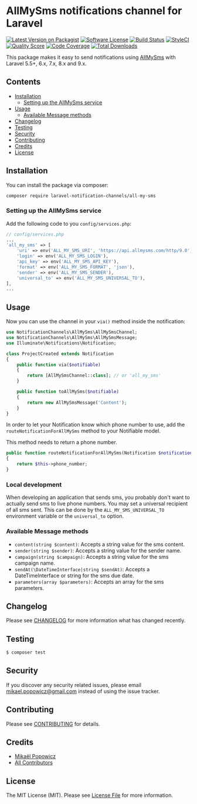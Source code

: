 # AllMySms notifications channel for Laravel

[![Latest Version on Packagist](https://img.shields.io/packagist/v/laravel-notification-channels/all-my-sms.svg?style=flat-square)](https://packagist.org/packages/laravel-notification-channels/all-my-sms)
[![Software License](https://img.shields.io/badge/license-MIT-brightgreen.svg?style=flat-square)](LICENSE.md)
[![Build Status](https://img.shields.io/travis/laravel-notification-channels/all-my-sms/master.svg?style=flat-square)](https://travis-ci.org/laravel-notification-channels/all-my-sms)
[![StyleCI](https://styleci.io/repos/217854455/shield)](https://styleci.io/repos/217854455)
[![Quality Score](https://img.shields.io/scrutinizer/g/laravel-notification-channels/all-my-sms.svg?style=flat-square)](https://scrutinizer-ci.com/g/laravel-notification-channels/all-my-sms)
[![Code Coverage](https://img.shields.io/scrutinizer/coverage/g/laravel-notification-channels/all-my-sms/master.svg?style=flat-square)](https://scrutinizer-ci.com/g/laravel-notification-channels/all-my-sms/?branch=master)
[![Total Downloads](https://img.shields.io/packagist/dt/laravel-notification-channels/all-my-sms.svg?style=flat-square)](https://packagist.org/packages/laravel-notification-channels/all-my-sms)

This package makes it easy to send notifications using [AllMySms](https://www.allmysms.com/) with Laravel 5.5+, 6.x, 7.x, 8.x and 9.x.

## Contents

- [Installation](#installation)
	- [Setting up the AllMySms service](#setting-up-the-AllMySms-service)
- [Usage](#usage)
	- [Available Message methods](#available-message-methods)
- [Changelog](#changelog)
- [Testing](#testing)
- [Security](#security)
- [Contributing](#contributing)
- [Credits](#credits)
- [License](#license)


## Installation

You can install the package via composer:

``` bash
composer require laravel-notification-channels/all-my-sms
```

### Setting up the AllMySms service

Add the following code to you `config/services.php`:

```php
// config/services.php
...
'all_my_sms' => [
    'uri' => env('ALL_MY_SMS_URI', 'https://api.allmysms.com/http/9.0'),
    'login' => env('ALL_MY_SMS_LOGIN'),
    'api_key' => env('ALL_MY_SMS_API_KEY'),
    'format' => env('ALL_MY_SMS_FORMAT', 'json'),
    'sender' => env('ALL_MY_SMS_SENDER'),
    'universal_to' => env('ALL_MY_SMS_UNIVERSAL_TO'),
],
...
```

## Usage

Now you can use the channel in your `via()` method inside the notification:

``` php
use NotificationChannels\AllMySms\AllMySmsChannel;
use NotificationChannels\AllMySms\AllMySmsMessage;
use Illuminate\Notifications\Notification;

class ProjectCreated extends Notification
{
    public function via($notifiable)
    {
        return [AllMySmsChannel::class]; // or 'all_my_sms'
    }

    public function toAllMySms($notifiable)
    {
        return new AllMySmsMessage('Content');
    }
}
```

In order to let your Notification know which phone number to use, add the `routeNotificationForAllMySms` method to your Notifiable model.

This method needs to return a phone number.

```php
public function routeNotificationForAllMySms(Notification $notification)
{
    return $this->phone_number;
}
```

### Local development

When developing an application that sends sms, you probably don't want to actually send sms to live phone numbers. You may set a universal recipient of all sms sent. This can be done by the  `ALL_MY_SMS_UNIVERSAL_TO` environment variable or the `universal_to` option.

### Available Message methods

- `content(string $content)`: Accepts a string value for the sms content.
- `sender(string $sender)`: Accepts a string value for the sender name.
- `campaign(string $campaign)`: Accepts a string value for the sms campaign name.
- `sendAt(\DateTimeInterface|string $sendAt)`: Accepts a DateTimeInterface or string for the sms due date.
- `parameters(array $parameters)`: Accepts an array for the sms parameters.

## Changelog

Please see [CHANGELOG](CHANGELOG.md) for more information what has changed recently.

## Testing

``` bash
$ composer test
```

## Security

If you discover any security related issues, please email mikael.popowicz@gmail.com instead of using the issue tracker.

## Contributing

Please see [CONTRIBUTING](CONTRIBUTING.md) for details.

## Credits

- [Mikaël Popowicz](https://github.com/mikaelpopowicz)
- [All Contributors](../../contributors)

## License

The MIT License (MIT). Please see [License File](LICENSE.md) for more information.
